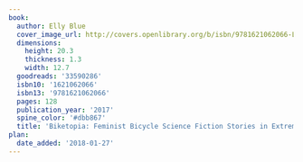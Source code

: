 ```yaml
---
book:
  author: Elly Blue
  cover_image_url: http://covers.openlibrary.org/b/isbn/9781621062066-L.jpg
  dimensions:
    height: 20.3
    thickness: 1.3
    width: 12.7
  goodreads: '33590286'
  isbn10: '1621062066'
  isbn13: '9781621062066'
  pages: 128
  publication_year: '2017'
  spine_color: '#dbb867'
  title: 'Biketopia: Feminist Bicycle Science Fiction Stories in Extreme Futures'
plan:
  date_added: '2018-01-27'
---
```

